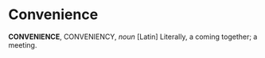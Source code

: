 # Convenience

**CONVENIENCE**, CONVENIENCY, _noun_ \[Latin\] Literally, a coming together; a meeting.